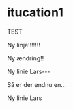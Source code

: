 # itucation1
TEST

Ny linje!!!!!!!



Ny ændring!!

Ny linie Lars---

Så er der endnu en...

Ny linie Lars

